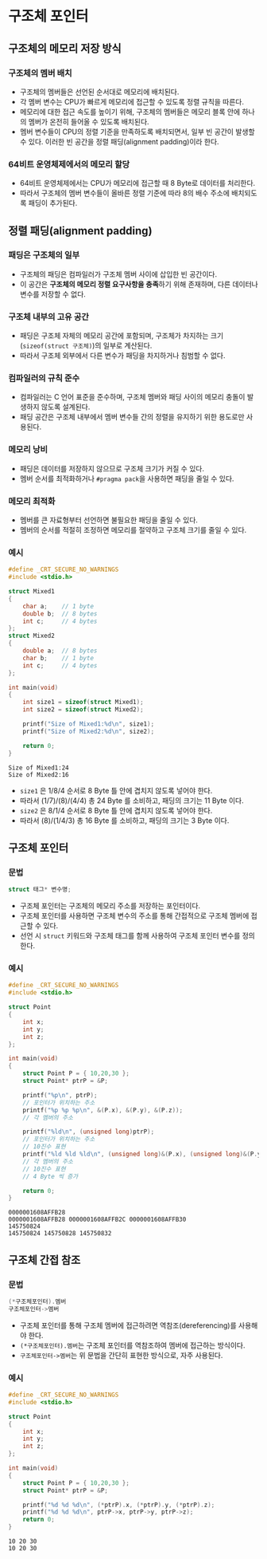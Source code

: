 # 구조체 포인터

## 구조체의 메모리 저장 방식

### 구조체의 멤버 배치

- 구조체의 멤버들은 선언된 순서대로 메모리에 배치된다.
- 각 멤버 변수는 CPU가 빠르게 메모리에 접근할 수 있도록 정렬 규칙을 따른다.
- 메모리에 대한 접근 속도를 높이기 위해, 구조체의 멤버들은 메모리 블록 안에 하나의 멤버가 온전히 들어올 수 있도록 배치된다.
- 멤버 변수들이 CPU의 정렬 기준을 만족하도록 배치되면서, 일부 빈 공간이 발생할 수 있다. 이러한 빈 공간을 정렬 패딩(alignment padding)이라 한다.

### 64비트 운영체제에서의 메모리 할당

- 64비트 운영체제에서는 CPU가 메모리에 접근할 때 8 Byte로 데이터를 처리한다.
- 따라서 구조체의 멤버 변수들이 올바른 정렬 기준에 따라 8의 배수 주소에 배치되도록 패딩이 추가된다.

## 정렬 패딩(alignment padding)

### **패딩은 구조체의 일부**

- 구조체의 패딩은 컴파일러가 구조체 멤버 사이에 삽입한 빈 공간이다.
- 이 공간은 **구조체의 메모리 정렬 요구사항을 충족**하기 위해 존재하며, 다른 데이터나 변수를 저장할 수 없다.

### **구조체 내부의 고유 공간**

- 패딩은 구조체 자체의 메모리 공간에 포함되며, 구조체가 차지하는 크기(`sizeof(struct 구조체)`)의 일부로 계산된다.
- 따라서 구조체 외부에서 다른 변수가 패딩을 차지하거나 침범할 수 없다.

### **컴파일러의 규칙 준수**

- 컴파일러는 C 언어 표준을 준수하며, 구조체 멤버와 패딩 사이의 메모리 충돌이 발생하지 않도록 설계된다.
- 패딩 공간은 구조체 내부에서 멤버 변수들 간의 정렬을 유지하기 위한 용도로만 사용된다.

### **메모리 낭비**

- 패딩은 데이터를 저장하지 않으므로 구조체 크기가 커질 수 있다.
- 멤버 순서를 최적화하거나 `#pragma pack`을 사용하면 패딩을 줄일 수 있다.

### 메모리 최적화

- 멤버를 큰 자료형부터 선언하면 불필요한 패딩을 줄일 수 있다.
- 멤버의 순서를 적절히 조정하면 메모리를 절약하고 구조체 크기를 줄일 수 있다.

### 예시

```c
#define _CRT_SECURE_NO_WARNINGS
#include <stdio.h>

struct Mixed1
{
    char a;    // 1 byte
    double b;  // 8 bytes
    int c;     // 4 bytes
};
struct Mixed2
{
    double a;  // 8 bytes
    char b;    // 1 byte
    int c;     // 4 bytes
};

int main(void)
{
    int size1 = sizeof(struct Mixed1);
    int size2 = sizeof(struct Mixed2);

    printf("Size of Mixed1:%d\n", size1);
    printf("Size of Mixed2:%d\n", size2);

    return 0;
}
```

```
Size of Mixed1:24
Size of Mixed2:16
```

- `size1` 은 1/8/4 순서로 8 Byte 틀 안에 겹치지 않도록 넣어야 한다.
- 따라서 (1/7)/(8)/(4/4) 총 24 Byte 를 소비하고, 패딩의 크기는 11 Byte 이다.
- `size2` 은 8/1/4 순서로 8 Byte 틀 안에 겹치지 않도록 넣어야 한다.
- 따라서 (8)/(1/4/3) 총 16 Byte 를 소비하고, 패딩의 크기는 3 Byte 이다.

## 구조체 포인터

### 문법

```c
struct 태그* 변수명;
```

- 구조체 포인터는 구조체의 메모리 주소를 저장하는 포인터이다.
- 구조체 포인터를 사용하면 구조체 변수의 주소를 통해 간접적으로 구조체 멤버에 접근할 수 있다.
- 선언 시 `struct` 키워드와 구조체 태그를 함께 사용하여 구조체 포인터 변수를 정의한다.

### 예시

```c
#define _CRT_SECURE_NO_WARNINGS
#include <stdio.h>

struct Point
{
    int x;
    int y;
    int z;
};

int main(void)
{
    struct Point P = { 10,20,30 };
    struct Point* ptrP = &P;

    printf("%p\n", ptrP);
    // 포인터가 위치하는 주소
    printf("%p %p %p\n", &(P.x), &(P.y), &(P.z));
    // 각 멤버의 주소

    printf("%ld\n", (unsigned long)ptrP);
    // 포인터가 위치하는 주소
    // 10진수 표현
    printf("%ld %ld %ld\n", (unsigned long)&(P.x), (unsigned long)&(P.y), (unsigned long)&(P.z));
    // 각 멤버의 주소
    // 10진수 표현
    // 4 Byte 씩 증가

    return 0;
}
```

```
0000001608AFFB28
0000001608AFFB28 0000001608AFFB2C 0000001608AFFB30
145750824
145750824 145750828 145750832
```

## 구조체 간접 참조

### 문법

```c
(*구조체포인터).멤버
구조체포인터->멤버
```

- 구조체 포인터를 통해 구조체 멤버에 접근하려면 역참조(dereferencing)를 사용해야 한다.
- `(*구조체포인터).멤버`는 구조체 포인터를 역참조하여 멤버에 접근하는 방식이다.
- `구조체포인터->멤버`는 위 문법을 간단히 표현한 방식으로, 자주 사용된다.

### 예시

```c
#define _CRT_SECURE_NO_WARNINGS
#include <stdio.h>

struct Point
{
    int x;
    int y;
    int z;
};

int main(void)
{
    struct Point P = { 10,20,30 };
    struct Point* ptrP = &P;

    printf("%d %d %d\n", (*ptrP).x, (*ptrP).y, (*ptrP).z);
    printf("%d %d %d\n", ptrP->x, ptrP->y, ptrP->z);
    return 0;
}
```

```
10 20 30
10 20 30
```